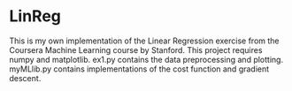 # LinReg
This is my own implementation of the Linear Regression exercise from the Coursera Machine Learning course by Stanford.
This project requires numpy and matplotlib. 
ex1.py contains the data preprocessing and plotting. myMLlib.py contains implementations of the cost function and gradient descent.
